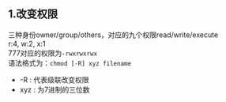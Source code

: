 ## 1.改变权限  
三种身份owner/group/others，对应的九个权限read/write/execute  
r:4, w:2, x:1  
777对应的权限为`-rwxrwxrwx`  
语法格式为：`chmod [-R] xyz filename`  
* -R : 代表级联改变权限
* xyz : 为7进制的三位数
